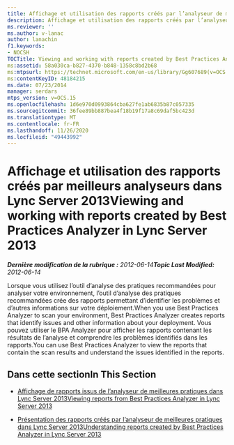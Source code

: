 ```yaml
---
title: Affichage et utilisation des rapports créés par l’analyseur de meilleures pratiques
description: Affichage et utilisation des rapports créés par l’analyseur de recommandations.
ms.reviewer: ''
ms.author: v-lanac
author: lanachin
f1.keywords:
- NOCSH
TOCTitle: Viewing and working with reports created by Best Practices Analyzer
ms:assetid: 58a030ca-b827-4370-b848-1358c8bd2b68
ms:mtpsurl: https://technet.microsoft.com/en-us/library/Gg607689(v=OCS.15)
ms:contentKeyID: 48184215
ms.date: 07/23/2014
manager: serdars
mtps_version: v=OCS.15
ms.openlocfilehash: 1d6e970d0993864cba627fe1ab6835b87c057335
ms.sourcegitcommit: 36fee89bb887bea4f18b19f17a8c69daf5bc423d
ms.translationtype: MT
ms.contentlocale: fr-FR
ms.lasthandoff: 11/26/2020
ms.locfileid: "49443992"
---
```

# <a name="viewing-and-working-with-reports-created-by-best-practices-analyzer-in-lync-server-2013"></a><span data-ttu-id="1c40f-103">Affichage et utilisation des rapports créés par meilleurs analyseurs dans Lync Server 2013</span><span class="sxs-lookup"><span data-stu-id="1c40f-103">Viewing and working with reports created by Best Practices Analyzer in Lync Server 2013</span></span>

<div data-xmlns="http://www.w3.org/1999/xhtml">

<div class="topic" data-xmlns="http://www.w3.org/1999/xhtml" data-msxsl="urn:schemas-microsoft-com:xslt" data-cs="https://msdn.microsoft.com/">

<div data-asp="https://msdn2.microsoft.com/asp">



</div>

<div id="mainSection">

<div id="mainBody"><span data-ttu-id="1c40f-104">

<span> </span></span><span class="sxs-lookup"><span data-stu-id="1c40f-104">

<span> </span></span></span>

<span data-ttu-id="1c40f-105">_**Dernière modification de la rubrique :** 2012-06-14_</span><span class="sxs-lookup"><span data-stu-id="1c40f-105">_**Topic Last Modified:** 2012-06-14_</span></span>

<span data-ttu-id="1c40f-106">Lorsque vous utilisez l’outil d’analyse des pratiques recommandées pour analyser votre environnement, l’outil d’analyse des pratiques recommandées crée des rapports permettant d’identifier les problèmes et d’autres informations sur votre déploiement.</span><span class="sxs-lookup"><span data-stu-id="1c40f-106">When you use Best Practices Analyzer to scan your environment, Best Practices Analyzer creates reports that identify issues and other information about your deployment.</span></span> <span data-ttu-id="1c40f-107">Vous pouvez utiliser le BPA Analyzer pour afficher les rapports contenant les résultats de l’analyse et comprendre les problèmes identifiés dans les rapports.</span><span class="sxs-lookup"><span data-stu-id="1c40f-107">You can use Best Practices Analyzer to view the reports that contain the scan results and understand the issues identified in the reports.</span></span>

<div>

## <a name="in-this-section"></a><span data-ttu-id="1c40f-108">Dans cette section</span><span class="sxs-lookup"><span data-stu-id="1c40f-108">In This Section</span></span>

  - [<span data-ttu-id="1c40f-109">Affichage de rapports issus de l’analyseur de meilleures pratiques dans Lync Server 2013</span><span class="sxs-lookup"><span data-stu-id="1c40f-109">Viewing reports from Best Practices Analyzer in Lync Server 2013</span></span>](lync-server-2013-viewing-reports-from-best-practices-analyzer.md)

  - [<span data-ttu-id="1c40f-110">Présentation des rapports créés par l’analyseur de meilleures pratiques dans Lync Server 2013</span><span class="sxs-lookup"><span data-stu-id="1c40f-110">Understanding reports created by Best Practices Analyzer in Lync Server 2013</span></span>](lync-server-2013-understanding-reports-created-by-best-practices-analyzer.md)

<span data-ttu-id="1c40f-111"></div>

</div>

<span> </span>

</div>

</div>

</span><span class="sxs-lookup"><span data-stu-id="1c40f-111"></div>

</div>

<span> </span>

</div>

</div>

</span></span></div>

